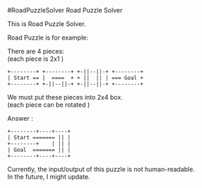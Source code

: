 #RoadPuzzleSolver
Road Puzzle Solver


This is Road Puzzle Solver.  

Road Puzzle is for example:  

There are 4 pieces:  
(each piece is 2x1 )  

    +--------+ +--------+ +-||--||-+ +--------+  
    | Start == |  ====  + + ||  || | === Goal +  
    +--------+ +-||--||-+ +-||--||-+ +--------+  

We must put these pieces into 2x4 box.  
(each piece can be rotated )  

Answer :  

    +--------+----+----+  
    | Start ======= || |  
    +--------+    | || |  
    | Goal  ======= || |  
    +--------+----+----+  

Currently, the input/output of this puzzle is not human-readable.  
In the future, I might update.  

